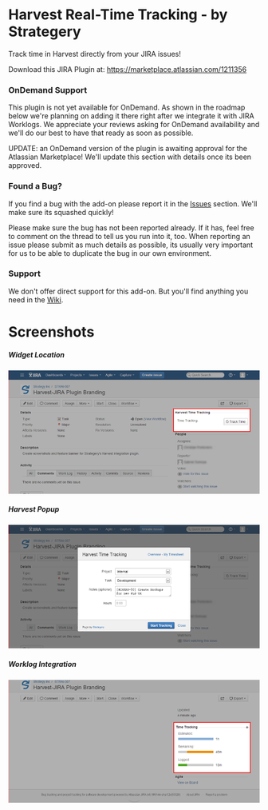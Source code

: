 Harvest Real-Time Tracking - by Strategery
=========================

Track time in Harvest directly from your JIRA issues!

Download this JIRA Plugin at: https://marketplace.atlassian.com/1211356

### OnDemand Support
This plugin is not yet available for OnDemand. As shown in the roadmap below we're planning on adding it there right after we integrate it with JIRA Worklogs. We appreciate your reviews asking for OnDemand availability and we'll do our best to have that ready as soon as possible.

UPDATE: an OnDemand version of the plugin is awaiting approval for the Atlassian Marketplace! We'll update this section with details once its been approved.

### Found a Bug?

If you find a bug with the add-on please report it in the [Issues](https://github.com/Strategery-Inc/jira-harvest-time-tracker/issues) section. We'll make sure its squashed quickly!

Please make sure the bug has not been reported already. If it has, feel free to comment on the thread to tell us you run into it, too. When reporting an issue please submit as much details as possible, its usually very important for us to be able to duplicate the bug in our own environment.

### Support

We don't offer direct support for this add-on. But you'll find anything you need in the [Wiki](https://github.com/Strategery-Inc/jira-harvest-time-tracker/wiki).

# Screenshots

##### Widget Location
![images/Marketplace/20130110/920x450/screen-1-b.png](images/Marketplace/20130110/920x450/screen-1-b.png)

##### Harvest Popup
![images/Marketplace/20130110/920x450/screen-4-b.png](images/Marketplace/20130110/920x450/screen-4-b.png)

##### Worklog Integration
![images/Marketplace/20130110/920x450/screen-3.png](images/Marketplace/20130110/920x450/screen-3.png)
